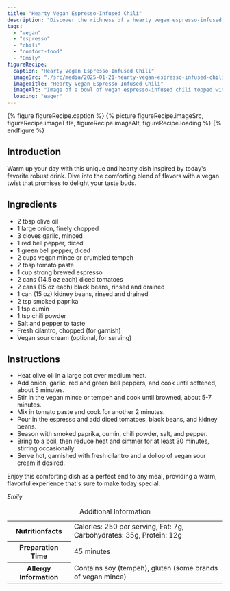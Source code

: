 ```yaml
---
title: "Hearty Vegan Espresso-Infused Chili"
description: "Discover the richness of a hearty vegan espresso-infused chili, blending robust coffee flavors with classic chili elements for a unique, comforting meal."
tags:
  - "vegan"
  - "espresso"
  - "chili"
  - "comfort-food"
  - "Emily"
figureRecipe: 
  caption: "Hearty Vegan Espresso-Infused Chili"
  imageSrc: "./src/media/2025-01-21-hearty-vegan-espresso-infused-chili-7112.png"
  imageTitle: "Hearty Vegan Espresso-Infused Chili"
  imageAlt: "Image of a bowl of vegan espresso-infused chili topped with cilantro and vegan sour cream, beside a cup of espresso on a clean table, under warm light."
  loading: "eager"
---
```


{% figure figureRecipe.caption %}
{% picture figureRecipe.imageSrc, figureRecipe.imageTitle, figureRecipe.imageAlt, figureRecipe.loading %}
{% endfigure %}

## Introduction

Warm up your day with this unique and hearty dish inspired by today's favorite robust drink. Dive into the comforting blend of flavors with a vegan twist that promises to delight your taste buds.

## Ingredients

- 2 tbsp olive oil
- 1 large onion, finely chopped
- 3 cloves garlic, minced
- 1 red bell pepper, diced
- 1 green bell pepper, diced
- 2 cups vegan mince or crumbled tempeh
- 2 tbsp tomato paste
- 1 cup strong brewed espresso
- 2 cans (14.5 oz each) diced tomatoes
- 2 cans (15 oz each) black beans, rinsed and drained
- 1 can (15 oz) kidney beans, rinsed and drained
- 2 tsp smoked paprika
- 1 tsp cumin
- 1 tsp chili powder
- Salt and pepper to taste
- Fresh cilantro, chopped (for garnish)
- Vegan sour cream (optional, for serving)

## Instructions

- Heat olive oil in a large pot over medium heat.
- Add onion, garlic, red and green bell peppers, and cook until softened, about 5 minutes.
- Stir in the vegan mince or tempeh and cook until browned, about 5-7 minutes.
- Mix in tomato paste and cook for another 2 minutes.
- Pour in the espresso and add diced tomatoes, black beans, and kidney beans.
- Season with smoked paprika, cumin, chili powder, salt, and pepper.
- Bring to a boil, then reduce heat and simmer for at least 30 minutes, stirring occasionally.
- Serve hot, garnished with fresh cilantro and a dollop of vegan sour cream if desired.

Enjoy this comforting dish as a perfect end to any meal, providing a warm, flavorful experience that's sure to make today special.

*Emily*

<table><caption class='sr-only'>Additional Information</caption><tr><th>Nutritionfacts</th><td>Calories: 250 per serving, Fat: 7g, Carbohydrates: 35g, Protein: 12g&nbsp;</td></tr><tr><th>Preparation Time</th><td>45 minutes&nbsp;</td></tr><tr><th>Allergy Information</th><td>Contains soy (tempeh), gluten (some brands of vegan mince)&nbsp;</td></tr></table>

